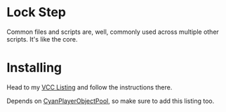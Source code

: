 
# Lock Step

Common files and scripts are, well, commonly used across multiple other scripts. It's like the core.

# Installing

Head to my [VCC Listing](https://jansharp.github.io/vrc/vcclisting.xhtml) and follow the instructions there.

Depends on [CyanPlayerObjectPool](https://cyanlaser.github.io/CyanPlayerObjectPool/), so make sure to add this listing too.
